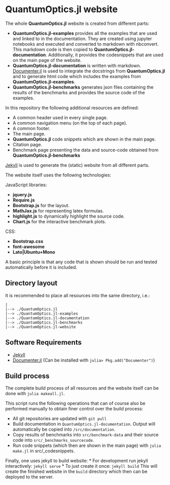 # QuantumOptics.jl website

The whole **QuantumOptics.jl** website is created from different parts:
* **QuantumOptics.jl-examples** provides all the examples that are used and linked to in the documentation. They are created using jupyter notebooks and executed and converted to markdown with nbconvert. This markdown code is then copied to **QuantumOptics.jl-documentation**. Additionally, it provides the codesnippets that are used on the main page of the website.
* **QuantumOptics.jl-documentation** is written with markdown. [Documenter.jl](https://juliadocs.github.io/Documenter.jl) is used to integrate the docstrings from **QuantumOptics.jl** and to generate html code which includes the examples from **QuantumOptics.jl-examples**.
* **QuantumOptics.jl-benchmarks** generates json files containing the results of the benchmarks and provides the source code of the examples.

In this repository the following additional resources are defined:
* A common header used in every single page.
* A common navigation menu (on the top of each page).
* A common footer.
* The main page.
* **QuantumOptics.jl** code snippets which are shown in the main page.
* Citation page.
* Benchmark page presenting the data and source-code obtained from **QuantumOptics.jl-benchmarks**

[Jekyll](https://jekyllrb.com) is used to generate the (static) website from all different parts.

The website itself uses the following technologies:

JavaScript libraries:
* **jquery.js**
* **Require.js**
* **Bootstrap.js** for the layout.
* **MathJax.js** for representing latex formulas.
* **highlight.js** to dynamically highlight the source code.
* **Chart.js** for the interactive benchmark plots.

CSS:
* **Bootstrap.css**
* **font-awesome**
* **Lato|Ubuntu+Mono**


A basic principle is that any code that is shown should be run and tested automatically before it is included.


## Directory layout

It is recommended to place all resources into the same directory, i.e.:

    |
    |--> ./QuantumOptics.jl
    |--> ./QuantumOptics.jl-examples
    |--> ./QuantumOptics.jl-documentation
    |--> ./QuantumOptics.jl-benchmarks
    |--> ./QuantumOptics.jl-website


## Software Requirements

* [Jekyll](https://jekyllrb.com)
* [Documenter.jl](https://juliadocs.github.io/Documenter.jl) (Can be installed with `julia> Pkg.add("Documenter")`)


## Build process

The complete build process of all resources and the website itself can be done with `julia makeall.jl`.

This script runs the following operations that can of course also be performed manually to obtain finer control over the build process:

* All git repositories are updated with `git pull`
* Build documentation in `QuantumOptics.jl-documentation`. Output will automatically be copied into `/src/documentation`.
* Copy results of benchmarks into `src/benchmark-data` and their source code into `src/_benchmarks_sourcecode`.
* Run code snippets (which then are shown in the main page) with `julia make.jl` in src/_codesnippets.

Finally, one uses jekyll to build website:
    * For development run jekyll interactively: `jekyll serve`
    * To just create it once: `jekyll build`
This will create the finished website in the `build` directory which then can be deployed to the server.
